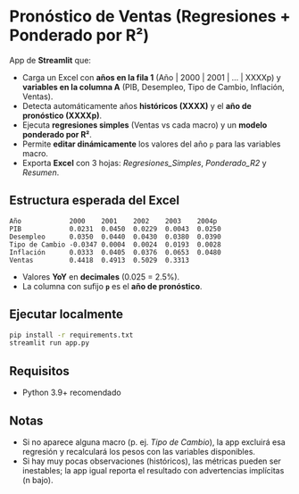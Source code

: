 # Pronóstico de Ventas (Regresiones + Ponderado por R²)

App de **Streamlit** que:
- Carga un Excel con **años en la fila 1** (Año | 2000 | 2001 | … | XXXXp) y **variables en la columna A** (PIB, Desempleo, Tipo de Cambio, Inflación, Ventas).
- Detecta automáticamente años **históricos (XXXX)** y el **año de pronóstico (XXXXp)**.
- Ejecuta **regresiones simples** (Ventas vs cada macro) y un **modelo ponderado por R²**.
- Permite **editar dinámicamente** los valores del año `p` para las variables macro.
- Exporta **Excel** con 3 hojas: *Regresiones_Simples*, *Ponderado_R2* y *Resumen*.

## Estructura esperada del Excel
```
Año            2000    2001    2002    2003    2004p
PIB            0.0231  0.0450  0.0229  0.0043  0.0250
Desempleo      0.0350  0.0440  0.0430  0.0380  0.0390
Tipo de Cambio -0.0347 0.0004  0.0024  0.0193  0.0028
Inflación      0.0333  0.0405  0.0376  0.0653  0.0480
Ventas         0.4418  0.4913  0.5029  0.3313
```

- Valores **YoY** en **decimales** (0.025 = 2.5%).
- La columna con sufijo **`p`** es el **año de pronóstico**.

## Ejecutar localmente
```bash
pip install -r requirements.txt
streamlit run app.py
```

## Requisitos
- Python 3.9+ recomendado

## Notas
- Si no aparece alguna macro (p. ej. *Tipo de Cambio*), la app excluirá esa regresión y recalculará los pesos con las variables disponibles.
- Si hay muy pocas observaciones (históricos), las métricas pueden ser inestables; la app igual reporta el resultado con advertencias implícitas (n bajo).

